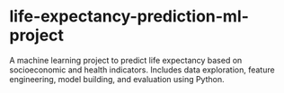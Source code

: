 # life-expectancy-prediction-ml-project
 A machine learning project to predict life expectancy based on socioeconomic and health indicators. Includes data exploration, feature engineering, model building, and evaluation using Python.
